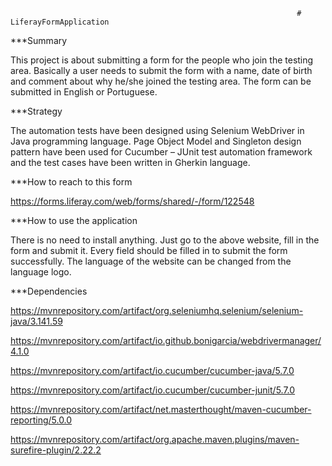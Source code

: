                                                                     # LiferayFormApplication

***Summary

This project is about submitting a form for the people who join the testing area. Basically a user needs to submit the form with a name, date of birth and comment about why he/she joined the testing area. The form can be submitted in English or Portuguese.

***Strategy

The automation tests have been designed using Selenium WebDriver in Java programming language. Page Object Model and Singleton design pattern have been used for Cucumber – JUnit test automation framework and the test cases have been written in Gherkin language.

***How to reach to this form

https://forms.liferay.com/web/forms/shared/-/form/122548 

***How to use the application

There is no need to install anything. Just go to the above website, fill in the form and submit it. Every field should be filled in to submit the form successfully. The language of the website can be changed from the language logo.

***Dependencies

https://mvnrepository.com/artifact/org.seleniumhq.selenium/selenium-java/3.141.59

https://mvnrepository.com/artifact/io.github.bonigarcia/webdrivermanager/4.1.0

https://mvnrepository.com/artifact/io.cucumber/cucumber-java/5.7.0

https://mvnrepository.com/artifact/io.cucumber/cucumber-junit/5.7.0

https://mvnrepository.com/artifact/net.masterthought/maven-cucumber-reporting/5.0.0

https://mvnrepository.com/artifact/org.apache.maven.plugins/maven-surefire-plugin/2.22.2
